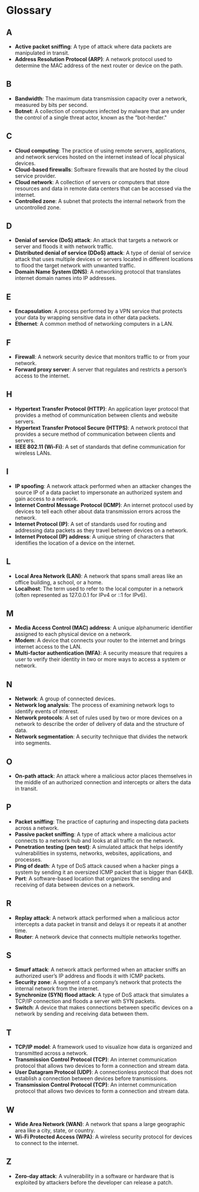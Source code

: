 # **Glossary**

## **A**

- **Active packet sniffing**: A type of attack where data packets are manipulated in transit.
- **Address Resolution Protocol (ARP)**: A network protocol used to determine the MAC address of the next router or device on the path.

## **B**

- **Bandwidth**: The maximum data transmission capacity over a network, measured by bits per second.
- **Botnet**: A collection of computers infected by malware that are under the control of a single threat actor, known as the “bot-herder."

## **C**

- **Cloud computing**: The practice of using remote servers, applications, and network services hosted on the internet instead of local physical devices.
- **Cloud-based firewalls**: Software firewalls that are hosted by the cloud service provider.
- **Cloud network**: A collection of servers or computers that store resources and data in remote data centers that can be accessed via the internet.
- **Controlled zone**: A subnet that protects the internal network from the uncontrolled zone.

## **D**

- **Denial of service (DoS) attack**: An attack that targets a network or server and floods it with network traffic.
- **Distributed denial of service (DDoS) attack**: A type of denial of service attack that uses multiple devices or servers located in different locations to flood the target network with unwanted traffic.
- **Domain Name System (DNS)**: A networking protocol that translates internet domain names into IP addresses.

## **E**

- **Encapsulation**: A process performed by a VPN service that protects your data by wrapping sensitive data in other data packets.
- **Ethernet**: A common method of networking computers in a LAN.

## **F**

- **Firewall**: A network security device that monitors traffic to or from your network.
- **Forward proxy server**: A server that regulates and restricts a person’s access to the internet.

## **H**

- **Hypertext Transfer Protocol (HTTP)**: An application layer protocol that provides a method of communication between clients and website servers.
- **Hypertext Transfer Protocol Secure (HTTPS)**: A network protocol that provides a secure method of communication between clients and servers.
- **IEEE 802.11 (Wi-Fi)**: A set of standards that define communication for wireless LANs.

## **I**

- **IP spoofing**: A network attack performed when an attacker changes the source IP of a data packet to impersonate an authorized system and gain access to a network.
- **Internet Control Message Protocol (ICMP)**: An internet protocol used by devices to tell each other about data transmission errors across the network.
- **Internet Protocol (IP)**: A set of standards used for routing and addressing data packets as they travel between devices on a network.
- **Internet Protocol (IP) address**: A unique string of characters that identifies the location of a device on the internet.

## **L**

- **Local Area Network (LAN)**: A network that spans small areas like an office building, a school, or a home.
- **Localhost**: The term used to refer to the local computer in a network (often represented as 127.0.0.1 for IPv4 or ::1 for IPv6).

## **M**

- **Media Access Control (MAC) address**: A unique alphanumeric identifier assigned to each physical device on a network.
- **Modem**: A device that connects your router to the internet and brings internet access to the LAN.
- **Multi-factor authentication (MFA)**: A security measure that requires a user to verify their identity in two or more ways to access a system or network.

## **N**

- **Network**: A group of connected devices.
- **Network log analysis**: The process of examining network logs to identify events of interest.
- **Network protocols**: A set of rules used by two or more devices on a network to describe the order of delivery of data and the structure of data.
- **Network segmentation**: A security technique that divides the network into segments.

## **O**

- **On-path attack**: An attack where a malicious actor places themselves in the middle of an authorized connection and intercepts or alters the data in transit.

## **P**

- **Packet sniffing**: The practice of capturing and inspecting data packets across a network.
- **Passive packet sniffing**: A type of attack where a malicious actor connects to a network hub and looks at all traffic on the network.
- **Penetration testing (pen test)**: A simulated attack that helps identify vulnerabilities in systems, networks, websites, applications, and processes.
- **Ping of death**: A type of DoS attack caused when a hacker pings a system by sending it an oversized ICMP packet that is bigger than 64KB.
- **Port**: A software-based location that organizes the sending and receiving of data between devices on a network.

## **R**

- **Replay attack**: A network attack performed when a malicious actor intercepts a data packet in transit and delays it or repeats it at another time.
- **Router**: A network device that connects multiple networks together.

## **S**

- **Smurf attack**: A network attack performed when an attacker sniffs an authorized user’s IP address and floods it with ICMP packets.
- **Security zone**: A segment of a company’s network that protects the internal network from the internet.
- **Synchronize (SYN) flood attack**: A type of DoS attack that simulates a TCP/IP connection and floods a server with SYN packets.
- **Switch**: A device that makes connections between specific devices on a network by sending and receiving data between them.

## **T**

- **TCP/IP model**: A framework used to visualize how data is organized and transmitted across a network.
- **Transmission Control Protocol (TCP)**: An internet communication protocol that allows two devices to form a connection and stream data.
- **User Datagram Protocol (UDP)**: A connectionless protocol that does not establish a connection between devices before transmissions.
- **Transmission Control Protocol (TCP)**: An internet communication protocol that allows two devices to form a connection and stream data.

## **W**

- **Wide Area Network (WAN)**: A network that spans a large geographic area like a city, state, or country.
- **Wi-Fi Protected Access (WPA)**: A wireless security protocol for devices to connect to the internet.

## **Z**

- **Zero-day attack**: A vulnerability in a software or hardware that is exploited by attackers before the developer can release a patch.
